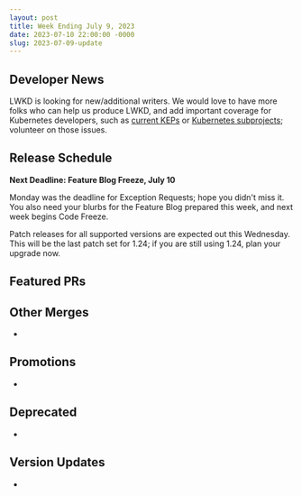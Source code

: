 ```yaml
---
layout: post
title: Week Ending July 9, 2023
date: 2023-07-10 22:00:00 -0000
slug: 2023-07-09-update
---
```


## Developer News

LWKD is looking for new/additional writers.  We would love to have more folks who can help us produce LWKD, and add important coverage for Kubernetes developers, such as [current KEPs](https://github.com/kubernetes-sigs/lwkd/issues/206) or [Kubernetes subprojects](https://github.com/kubernetes-sigs/lwkd/issues/205); volunteer on those issues.

## Release Schedule

**Next Deadline: Feature Blog Freeze, July 10**

Monday was the deadline for Exception Requests; hope you didn't miss it. You also need your blurbs for the Feature Blog prepared this week, and next week begins Code Freeze.

Patch releases for all supported versions are expected out this Wednesday.  This will be the last patch set for 1.24; if you are still using 1.24, plan your upgrade now.

## Featured PRs


## Other Merges

*

## Promotions

*

## Deprecated

*

## Version Updates

*
